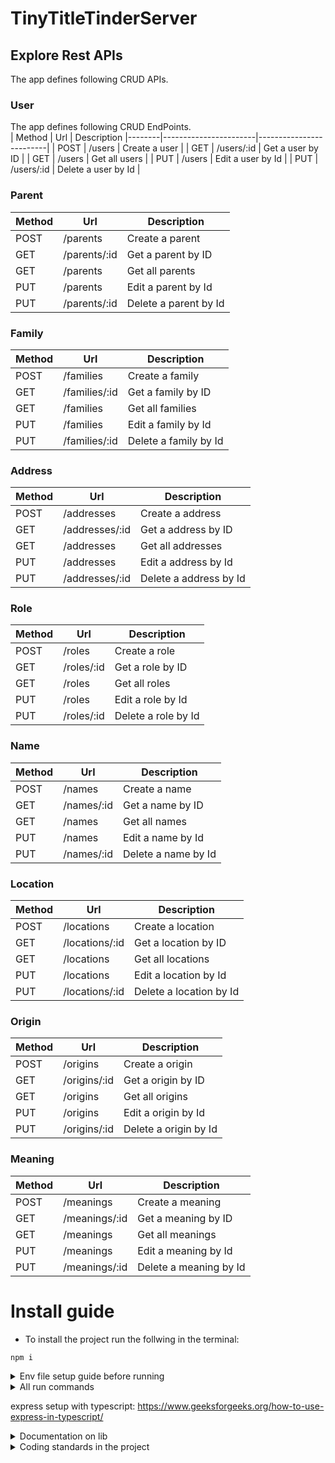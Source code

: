 # TinyTitleTinderServer

## Explore Rest APIs

The app defines following CRUD APIs.

### User

<summary>The app defines following CRUD EndPoints.</summary>
| Method | Url                   | Description              
|--------|-----------------------|-------------------------|
| POST   | /users                | Create a user           |
| GET    | /users/:id            | Get a user by ID        |
| GET    | /users                | Get all users           |
| PUT    | /users                | Edit a user by Id       |
| PUT    | /users/:id            | Delete a user by Id     |

### Parent
| Method | Url                   | Description             | 
|--------|-----------------------|-------------------------|
| POST   | /parents                | Create a parent       | 
| GET    | /parents/:id            | Get a parent by ID    | 
| GET    | /parents                | Get all parents       |  
| PUT    | /parents                | Edit a parent by Id   | 
| PUT    | /parents/:id            | Delete a parent by Id | 

### Family
| Method | Url                   | Description             | 
|--------|-----------------------|-------------------------|
| POST   | /families             | Create a family         | 
| GET    | /families/:id         | Get a family by ID      | 
| GET    | /families             | Get all families        |  
| PUT    | /families             | Edit a family by Id     | 
| PUT    | /families/:id         | Delete a family by Id   | 

### Address
| Method | Url                   | Description             | 
|--------|-----------------------|-------------------------|
| POST   | /addresses            | Create a address        | 
| GET    | /addresses/:id        | Get a address by ID     | 
| GET    | /addresses            | Get all addresses       |  
| PUT    | /addresses            | Edit a address by Id    | 
| PUT    | /addresses/:id        | Delete a address by Id  |

### Role
| Method | Url                   | Description             | 
|--------|-----------------------|-------------------------|
| POST   | /roles                | Create a role           | 
| GET    | /roles/:id            | Get a role by ID        | 
| GET    | /roles                | Get all roles           |  
| PUT    | /roles                | Edit a role by Id       | 
| PUT    | /roles/:id            | Delete a role by Id     |

### Name
| Method | Url                   | Description             | 
|--------|-----------------------|-------------------------|
| POST   | /names                | Create a name           | 
| GET    | /names/:id            | Get a name by ID        | 
| GET    | /names                | Get all names           |  
| PUT    | /names                | Edit a name by Id       | 
| PUT    | /names/:id            | Delete a name by Id     |

### Location
| Method | Url                   | Description             | 
|--------|-----------------------|-------------------------|
| POST   | /locations            | Create a location       | 
| GET    | /locations/:id        | Get a location by ID    | 
| GET    | /locations            | Get all locations       |  
| PUT    | /locations            | Edit a location by Id   | 
| PUT    | /locations/:id        | Delete a location by Id |

### Origin
| Method | Url                   | Description             | 
|--------|-----------------------|-------------------------|
| POST   | /origins              | Create a origin         | 
| GET    | /origins/:id          | Get a origin by ID      | 
| GET    | /origins              | Get all origins         |  
| PUT    | /origins              | Edit a origin by Id     | 
| PUT    | /origins/:id          | Delete a origin by Id   |

### Meaning
| Method | Url                   | Description             | 
|--------|-----------------------|-------------------------|
| POST   | /meanings             | Create a meaning        | 
| GET    | /meanings/:id         | Get a meaning by ID     | 
| GET    | /meanings             | Get all meanings        |  
| PUT    | /meanings             | Edit a meaning by Id    | 
| PUT    | /meanings/:id         | Delete a meaning by Id  |

# Install guide
- To install the project run the follwing in the terminal: 
```
npm i
```

<details>
<summary>Env file setup guide before running</summary>
- Make an .env file in root with the following variables<br>
- PORT = The port the application is running on<br>
- DB_HOST = Name of the database host<br>
- DB_PORT = Database port<br>
- DB_USERNAME = Database username<br>
- DB_PASSWORD = Database password<br>
- DB_DATABASE = The name of the database<br>
</details>

<details>
<summary>All run commands</summary>

- Run as dev: 
```
npm run start-dev
```

- Run in production (only on production server): 
```
npm run start
```

# Eslint commands
- Run eslint to auto cleanup code: 
```
npm run format
```

- Run eslint to check code standard is valid: 
```
npm run lint
```

# Test command
- Run to run test with jest: 
```
npm run test
```

</details>

express setup with typescript: 
https://www.geeksforgeeks.org/how-to-use-express-in-typescript/

<details>
<summary>Documentation on lib</summary>
- Axios        =   https://www.npmjs.com/package/axios<br>
- Dotenv       =   https://www.npmjs.com/package/dotenv<br>
- Express      =   https://www.npmjs.com/package/express<br>
- Nodemon      =   https://www.npmjs.com/package/nodemon<br>
- Ts-node      =   https://www.npmjs.com/package/ts-node<br>
- Typescript   =   https://www.npmjs.com/package/typescript<br>
- Eslint       =   https://www.npmjs.com/package/eslint<br>
- Moment       =   https://momentjs.com/docs/<br>
- Bcrypt       =   https://github.com/kelektiv/node.bcrypt.js<br>
- Cors         =   https://www.npmjs.com/package/cors<br>
- JsonWebToken =   https://github.com/auth0/node-jsonwebtoken<br>
- Typeorm      =   https://typeorm.io/<br>
- Validator    =   https://www.npmjs.com/package/validator<br>
</details>


<details>
<summary>Coding standards in the project</summary>
- ....coming soon....
</details>
